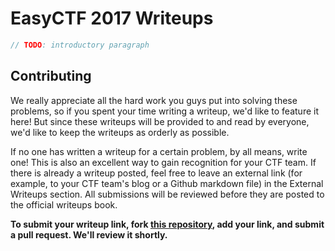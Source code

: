 # EasyCTF 2017 Writeups

```java
// TODO: introductory paragraph
```

## Contributing

We really appreciate all the hard work you guys put into solving these problems, so if you spent your time writing a writeup, we'd like to feature it here! But since these writeups will be provided to and read by everyone, we'd like to keep the writeups as orderly as possible.

If no one has written a writeup for a certain problem, by all means, write one! This is also an excellent way to gain recognition for your CTF team. If there is already a writeup posted, feel free to leave an external link \(for example, to your CTF team's blog or a Github markdown file\) in the External Writeups section. All submissions will be reviewed before they are posted to the official writeups book.

**To submit your writeup link, fork **[**this repository**](https://github.com/EasyCTF/easyctf-2017-writeups)**, add your link, and submit a pull request. We'll review it shortly.**



